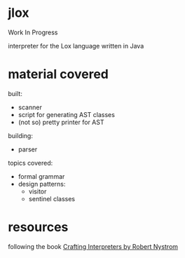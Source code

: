 # jlox
Work In Progress

interpreter for the Lox language written in Java

# material covered
built:
- scanner
- script for generating AST classes
- (not so) pretty printer for AST

building:
- parser

topics covered:
- formal grammar
- design patterns:
    - visitor
    - sentinel classes

# resources
following the book <a href="https://craftinginterpreters.com/">Crafting Interpreters by Robert Nystrom</a>
